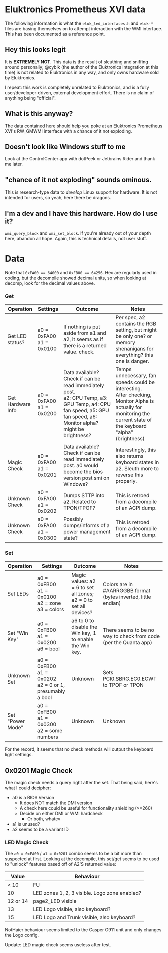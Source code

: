 # Eluktronics Prometheus XVI data

The following information is what the `eluk_led_interfaces.h` and `eluk-*` files are basing themselves on to
attempt interaction with the WMI interface. This has been documented as a reference point.

## Hey this looks legit

It is **EXTREMELY NOT**. This data is the result of sleuthing and sniffing around personally; @cybik (the author of the Eluktronics integration at this time) is not related to Eluktronics in any way,
and only owns hardware sold by Eluktronics.

I repeat: this work is completely unrelated to Eluktronics, and is a fully user/developer-driven, external development effort. There is no claim of anything being "official".

## What is this anyway?

The data contained here should help you poke at an Eluktronics Prometheus XVI's RW_GMWMI interface with a chance of it not exploding.

## Doesn't look like Windows stuff to me

Look at the ControlCenter app with dotPeek or Jetbrains Rider and thank me later.

## "chance of it not exploding" sounds ominous.

This is research-type data to *develop* Linux support for hardware. It is not intended for users, so yeah, here there be dragons.

## I'm a dev and I have this hardware. How do I use it?

`wmi_query_block` and `wmi_set_block`. If you're already out of your depth here, abandon all hope. Again, this is technical details, not user stuff.

# Data

Note that `0xFA00 == 64000` and `0xFB00 == 64256`. Hex are regularly used in coding, but the decompile
showed decimal units, so when looking at decomp, look for the decimal values above.

### Get

|Operation|Settings|Outcome|Notes|
|--- |--- |--- |--- |
|Get LED status?|a0 = 0xFA00<br/>a1 = 0x0100|If nothing is put aside from a1 and a2, it seems as if there is a returned value. check.|Per spec, a2 contains the RGB setting, but might be only one? or memory shenanigans for everything? this one is danger.|
|Get Hardware Info|a0 = 0xFA00<br/>a1 = 0x0200|Data available? Check if can be read immediately post.<br/>a2: CPU Temp, a3: GPU Temp, a4: CPU fan speed, a5: GPU fan speed, a6: Monitor alpha? might be brightness?|Temps unnecessary, fan speeds could be interesting.<br/>After checking, Monitor Alpha is actually for monitoring the current state of the keyboard "alpha" (brightness)|
|Magic Check|a0 = 0xFA00<br/>a1 = 0x0201|Data available? Check if can be read immediately post. a0 would become the bios version post smi on Windows?|Interestingly, this also returns keyboard states in a2. Sleuth more to reverse this properly.|
|Unknown Check|a0 = 0xFA00<br/>a1 = 0x0202|Dumps STTP into a2. Related to TPON/TPOF?|This is retroed from a decompile of an ACPI dump.|
|Unknown Check|a0 = 0xFA00<br/>a1 = 0x0300|Possibly dumps/informs of a power management state?|This is retroed from a decompile of an ACPI dump.|

### Set

|Operation|Settings|Outcome|Notes|
|--- |--- |--- |--- |
|Set LEDs|a0 = 0xFB00<br/>a1 = 0x0100<br/>a2 = zone<br/>a3 = colors|Magic values: a2 = 6 to set all zones; a2 = 0 to set all devices?|Colors are in #AARRGGBB format (bytes inverted, little endian)|
|Set "Win Key"|a0 = 0xFB00<br/>a1 = 0x0200<br/>a6 = bool|a6 to 0 to disable the Win key, 1 to enable the Win key.|There seems to be no way to check from code (per the Quanta app)|
|Unknown Set|a0 = 0xFB00<br/>a1 = 0x0202<br/>a2 = 0 or 1, presumably a bool|Unknown|Sets PCI0.SBRG.EC0.ECWT to TPOF or TPON|
|Set "Power Mode"|a0 = 0xFB00<br/>a1 = 0x0300<br/>a2 = some numbers|Unknown|Unknown|

For the record, it seems that no check methods will output the keyboard light settings.

## 0x0201 Magic Check

The magic check needs a query right after the set. That being said, here's what I could decipher:

* a0 is a BIOS Version
  * It does NOT match the DMI version
  * A check here could be useful for functionality shielding (>=260)
  * Decide on either DMI or WMI hardcheck
    * Or both, whatev
* a1 is unused?
* a2 seems to be a variant ID

### LED Magic Check

The `a0 = 0xFA00` / `a1 = 0x0201` combo seems to be a bit more than suspected at first. Looking at
the decompile, this set/get seems to be used to "unlock" features based off of A2'S returned value:

|Value|Behaviour|
|--- |---|
|< 10|FU|
|10|LED zones 1, 2, 3 visible. Logo zone enabled?|
|12 or 14|page2_LED visible|
|13|LED Logo visible, also keyboard?|
|15|LED Logo and Trunk visible, also keyboard?|

NotHaier behaviour seems limited to the Casper G911 unit and only changes the Logo config.

Update: LED magic check seems useless after test.
